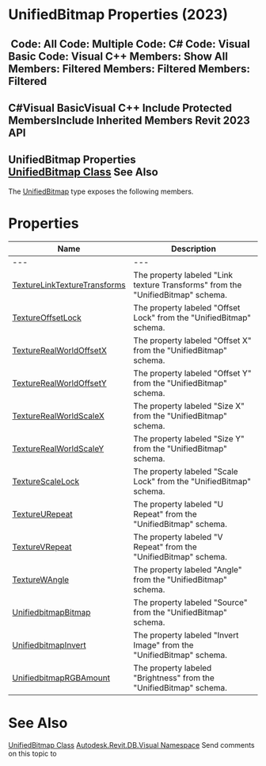 # UnifiedBitmap Properties (2023)

﻿
 Code: All Code: Multiple Code: C# Code: Visual Basic Code: Visual C++  Members: Show All Members: Filtered Members: Filtered Members: Filtered   
---  
C#Visual BasicVisual C++
Include Protected MembersInclude Inherited Members
Revit 2023 API  
---  
UnifiedBitmap Properties  
[UnifiedBitmap Class](de22f405-e0d8-e50a-096f-7e199c64fd00.md "UnifiedBitmap Class") See Also  
---  
The [UnifiedBitmap](de22f405-e0d8-e50a-096f-7e199c64fd00.md "UnifiedBitmap Class") type exposes the following members.
# Properties
| Name | Description |
| --- | --- |
| --- | --- | --- |
| [TextureLinkTextureTransforms](31f80d3b-2533-3162-834e-5ad7b12e0485.md "TextureLinkTextureTransforms Property") | The property labeled "Link texture Transforms" from the "UnifiedBitmap" schema. |
| [TextureOffsetLock](c3949960-57e9-af40-9089-b98358d262b6.md "TextureOffsetLock Property") | The property labeled "Offset Lock" from the "UnifiedBitmap" schema. |
| [TextureRealWorldOffsetX](2e9d8537-c2f5-63f7-ed8f-3cf79187884d.md "TextureRealWorldOffsetX Property") | The property labeled "Offset X" from the "UnifiedBitmap" schema. |
| [TextureRealWorldOffsetY](67039b79-662a-04e5-9e7b-1a7dd721de2f.md "TextureRealWorldOffsetY Property") | The property labeled "Offset Y" from the "UnifiedBitmap" schema. |
| [TextureRealWorldScaleX](a098bb5f-6806-09bb-b953-20414d813c2b.md "TextureRealWorldScaleX Property") | The property labeled "Size X" from the "UnifiedBitmap" schema. |
| [TextureRealWorldScaleY](7eb68149-e800-83c5-76cd-8bf0f1b5f48b.md "TextureRealWorldScaleY Property") | The property labeled "Size Y" from the "UnifiedBitmap" schema. |
| [TextureScaleLock](4ea03509-9ed3-63f2-6994-13e82d10a279.md "TextureScaleLock Property") | The property labeled "Scale Lock" from the "UnifiedBitmap" schema. |
| [TextureURepeat](2d4a8b51-207f-748b-216e-b95d0157ed87.md "TextureURepeat Property") | The property labeled "U Repeat" from the "UnifiedBitmap" schema. |
| [TextureVRepeat](4f27d9ff-9a06-d4e8-16a2-87c152bc8fca.md "TextureVRepeat Property") | The property labeled "V Repeat" from the "UnifiedBitmap" schema. |
| [TextureWAngle](70228034-f9d6-d90f-978c-e888675f5043.md "TextureWAngle Property") | The property labeled "Angle" from the "UnifiedBitmap" schema. |
| [UnifiedbitmapBitmap](5cad9946-8498-9b0f-544d-d2328e5960b7.md "UnifiedbitmapBitmap Property") | The property labeled "Source" from the "UnifiedBitmap" schema. |
| [UnifiedbitmapInvert](f0f20769-4edf-af56-a665-8f13edbb85cf.md "UnifiedbitmapInvert Property") | The property labeled "Invert Image" from the "UnifiedBitmap" schema. |
| [UnifiedbitmapRGBAmount](4e239ace-46c6-4580-2db3-1ec181237beb.md "UnifiedbitmapRGBAmount Property") | The property labeled "Brightness" from the "UnifiedBitmap" schema. |

# See Also
[UnifiedBitmap Class](de22f405-e0d8-e50a-096f-7e199c64fd00.md "UnifiedBitmap Class")
[Autodesk.Revit.DB.Visual Namespace](f5a10581-6ac2-be19-0e32-f87d05bc8b83.md "Autodesk.Revit.DB.Visual Namespace")
Send comments on this topic to 